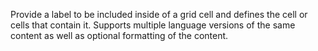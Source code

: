 Provide a label to be included inside of a grid cell and defines the cell or cells that contain it. Supports multiple language versions of the same content as well as optional formatting of the content.